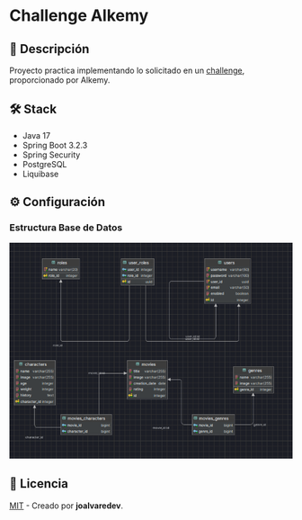 # Challenge Alkemy

## :notebook: Descripción

Proyecto practica implementando lo solicitado en un [challenge](CHALLENGE.md), proporcionado por Alkemy.

## 🛠️ Stack

- Java 17
- Spring Boot 3.2.3
- Spring Security
- PostgreSQL
- Liquibase

## :gear: Configuración

### Estructura Base de Datos

![DB](database-structure.png)

## :key: Licencia

[MIT](LICENCE.txt) - Creado por **joalvaredev**.
